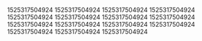 1525317504924
1525317504924
1525317504924
1525317504924
1525317504924
1525317504924
1525317504924
1525317504924
1525317504924
1525317504924
1525317504924
1525317504924
1525317504924
1525317504924
1525317504924